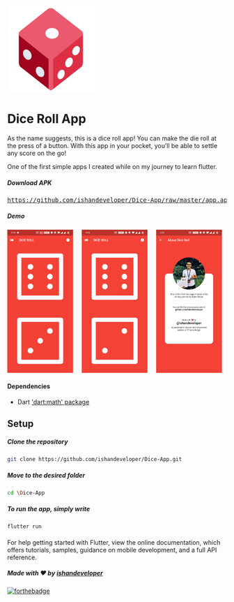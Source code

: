 <img src="https://github.com/ishandeveloper/Dice-App/blob/master/Screenshots/icon.png?raw=false" width="200px">

# Dice Roll App

As the name suggests, this is a dice roll app! You can make the die roll at the press of a button. With this app in your pocket, you’ll be able to settle any score on the go!

One of the first simple apps I created while on my journey to learn flutter.


##### Download APK
<pre><a href="https://github.com/ishandeveloper/Dice-App/raw/master/app.apk">https://github.com/ishandeveloper/Dice-App/raw/master/app.apk</a></pre>


##### Demo

  <img src="https://github.com/ishandeveloper/Dice-App/blob/master/Screenshots/demo.gif?raw=false" width="30%">&nbsp;&nbsp;&nbsp;&nbsp;&nbsp;<img src="https://github.com/ishandeveloper/Dice-App/blob/master/Screenshots/1.jpg?raw=false" width="30%">&nbsp;&nbsp;&nbsp;&nbsp;&nbsp;<img src="https://github.com/ishandeveloper/Dice-App/blob/master/Screenshots/2.jpg?raw=false" width="30%">
  

#### Dependencies

* Dart ['dart:math' package](https://pub.dev/packages/math)

## Setup

  ##### Clone the repository
```bash
git clone https://github.com/ishandeveloper/Dice-App.git
```
  ##### Move to the desired folder
```bash
cd \Dice-App
```

  ##### To run the app, simply write
```bash
flutter run
```
####

For help getting started with Flutter, view the online documentation, which offers tutorials, samples, guidance on mobile development, and a full API reference.

##### Made with ♥ by <a href="https://github.com/ishandeveloper">ishandeveloper</a>


[![forthebadge](https://forthebadge.com/images/badges/built-with-love.svg)](https://github.com/ishandeveloper)
